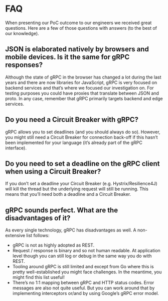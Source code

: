 # FAQ

When presenting our PoC outcome to our engineers we received great questions. Here are a few of those questions with answers (to the best of our knowledge).

## JSON is elaborated natively by browsers and mobile devices. Is it the same for gRPC responses?

Although the state of gRPC in the browser has changed a lot during the last years and there are now libraries for JavaScript, gRPC is very focused on backend services and that’s where we focused our investigation on. For testing purposes you could have proxies that translate between JSON and proto. In any case, remember that gRPC primarily targets backend and edge services.

## Do you need a Circuit Breaker with gRPC?

gRPC allows you to set deadlines (and you should always do so). However, you might still need a Circuit Breaker for connection back-off if this hasn’t been implemented for your language (it’s already part of the gRPC interface).

## Do you need to set a deadline on the gRPC client when using a Circuit Breaker?

If you don’t set a deadline your Circuit Breaker (e.g. Hystrix/Resilience4J) will kill the thread but the underlying request will still be running. This means that you’ll need both a deadline and a Circuit Breaker.

## gRPC sounds perfect. What are the disadvantages of it?

As every single technology, gRPC has disadvantages as well. A non-extensive list follows:

* gRPC is not as highly adopted as REST.
* Request / response is binary and so not human readable. At application level though you can still log or debug in the same way you do with REST.
* Tooling around gRPC is still limited and except from Go where this is pretty well-established you might face challenges. In the meantime, you might find this list useful!
* There’s no 1:1 mapping between gRPC and HTTP status codes. Error messages are also not quite useful. But you can work around that by implementing interceptors or/and by using Google’s gRPC error model.

